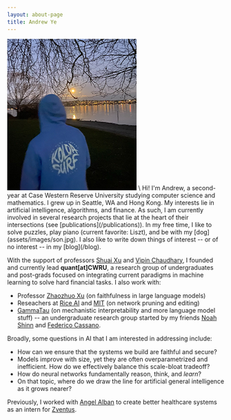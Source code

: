 ```yaml
---
layout: about-page
title: Andrew Ye
---
```

<img id='magnuson' src="assets/images/seattle.jpg"/>
\
Hi! I'm Andrew, a second-year at Case Western Reserve University studying computer science and mathematics. I grew up in Seattle, WA and Hong Kong. My interests lie in artificial intelligence, algorithms, and finance. As such, I am currently involved in several research projects that lie at the heart of their intersections (see [publications](/publications)). In my free time, I like to solve puzzles, play piano (current favorite: Liszt), and be with my [dog](assets/images/son.jpg). I also like to write down things of interest -- or of no interest -- in my [blog](/blog).

With the support of professors <a class="about-link" href="https://engineering.case.edu/about/school-directory/shuai-xu" target="_blank">Shuai Xu</a> and <a href="https://engineering.case.edu/about/school-directory/vipin-chaudhary" target="_blank">Vipin Chaudhary</a>, I founded and currently lead **quant[at]CWRU**, a research group of undergraduates and post-grads focused on integrating current paradigms in machine learning to solve hard financial tasks. I also work with: 
- Professor <a href="https://ottovonxu.github.io/" target="_blank">Zhaozhuo Xu</a> (on faithfulness in large language models)
- Reseachers at <a href="https://aiml.rice.edu/" target="_blank">Rice AI</a> and <a href="https://imes.mit.edu/" target="_blank">MIT</a> (on network pruning and editing)
- <a href="https://gammatau.ai/" target="_blank">GammaTau</a> (on mechanistic interpretability and more language model stuff) -- an undergraduate research group started by my friends <a href="https://noahshinn.com/" target="_blank">Noah Shinn</a> and <a href="https://federico.codes/#" target="_blank">Federico Cassano</a>.

Broadly, some questions in AI that I am interested in addressing include:
- How can we ensure that the systems we build are faithful and secure?
- Models improve with size, yet they are often overparametrized and inefficient. How do we effectively balance this scale-bloat tradeoff?
- How do neural networks fundamentally reason, think, and *learn*?
- On that topic, where do we draw the line for artificial general intelligence as it grows nearer?

Previously, I worked with <a class="about-link" href="https://www.linkedin.com/in/angelalban/" target="_blank">Angel Alban</a> to create better healthcare systems as an intern for <a class="about-link" href="https://www.zventus.com/" target="_blank">Zventus</a>.